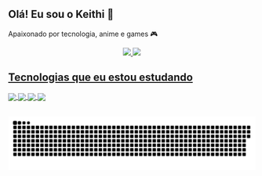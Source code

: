 ## Olá! Eu sou o Keithi 👋

Apaixonado por tecnologia, anime e games 🎮
<div align="center">
  <a href="https://github.com/keithikun">
  <img height="180em" src="https://github-readme-stats.vercel.app/api?username=keithikun&show_icons=true&theme=radical&include_all_commits=true&count_private=true"/>
  <img height="180em" src="https://github-readme-stats.vercel.app/api/top-langs/?username=keithikun&layout=compact&langs_count=7&theme=radical"/>
</div>
 
  ## Tecnologias que eu estou estudando
 <div style="display: inline_block">
     <img align="center" src="https://img.shields.io/badge/HTML5-E34F26?style=for-the-badge&logo=html5&logoColor=white" />
     <img align="center" src="https://img.shields.io/badge/CSS3-1572B6?style=for-the-badge&logo=css3&logoColor=white" />
     <img align="center" src="https://img.shields.io/badge/JavaScript-F7DF1E?style=for-the-badge&logo=javascript&logoColor=black" />
     <img align="center" src="https://img.shields.io/badge/Sass-CC6699?style=for-the-badge&logo=sass&logoColor=white" />
  </div><br />
 
![Snake animation](https://github.com/keithikun/keithikun/blob/output/github-contribution-grid-snake.svg)
